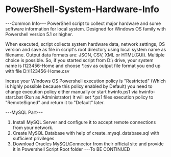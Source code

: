 # PowerShell-System-Hardware-Info
---Common Info---
PowerShell script to collect major hardware and some software information for local system. 
Designed for Windows OS family with Powershell version 5.1 or higher.

When executed, script collects system hardware data, network settings, OS version and save as file in script's root directory using local system name as filename.
Output data formats are: JSON, CSV, XML or HTML(GUI). Multiple choiсe is possible. 
So, if you started script from D:\ drive, your system name is I123456-Home and choose *.csv as output file format you end up with file D:\I123456-Home.csv

Incase your Windows OS Powershell execution policy is "Restricted" (Which is highly possible because this policy enabled by Default) 
you need to change execution policy either manually or start hwinfo.ps1 via hwinfo-start.bat (Run as Administrator)
It will set *.ps1 files execution policy to "RemoteSigned" and return it to "Default" later.

---MySQL Part---
01. Install MySQL Server and configure it to accept remote connections from your network.
02. Create MySQL Database with help of create_mysql_database.sql with sufficient privileges
03. Download Oracles MySQL\Connector from their official site and provide it in Powershell Script Root folder ---To BE CONTINUED

